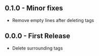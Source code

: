 ## 0.1.0 - Minor fixes
* Remove empty lines after deleting tags

## 0.0.0 - First Release
* Delete surrounding tags
